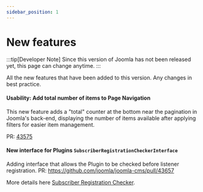 ```yaml
---
sidebar_position: 1
---
```


# New features

:::tip[Developer Note]
  Since this version of Joomla has not been released yet, this page can change anytime.
:::

All the new features that have been added to this version.
Any changes in best practice.

#### Usability: Add total number of items to Page Navigation
This new feature adds a "total" counter at the bottom near the pagination in Joomla's back-end, 
displaying the number of items available after applying filters for easier item management.

PR: [43575](https://github.com/joomla/joomla-cms/pull/43575)


#### New interface for Plugins `SubscriberRegistrationCheckerInterface`

Adding interface that allows the Plugin to be checked before listener registration.
PR: https://github.com/joomla/joomla-cms/pull/43657

More details here [Subscriber Registration Checker](https://manual.joomla.org/docs/building-extensions/plugins/implementing-subscriber-registration-checker).
